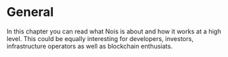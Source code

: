 # General

In this chapter you can read what Nois is about and how it works at a high
level. This could be equally interesting for developers, investors,
infrastructure operators as well as blockchain enthusiats.
